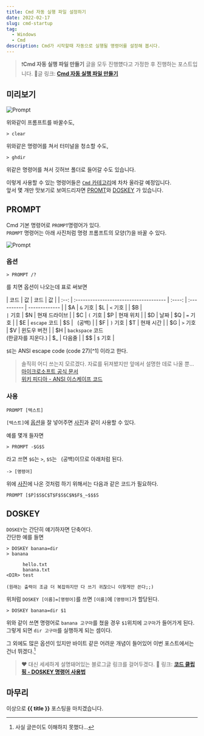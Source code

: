 ```yaml
---
title: Cmd 자동 실행 파일 설정하기
date: 2022-02-17
slug: cmd-startup
tag:
  - Windows
  - Cmd
description: Cmd가 시작할때 자동으로 실행될 명령어를 설정해 봅시다.
---
```


> ❗**Cmd 자동 실행 파일 만들기** 글을 모두 진행헀다고 가정한 후 진행하는 포스트입니다.
> 🎈글 링크: [**Cmd 자동 실행 파일 만들기**](/windows/cmd-auto-start/)

## 미리보기

![Prompt](https://user-images.githubusercontent.com/83404333/154473768-047280f7-7384-44aa-8755-d3ead4fe1f09.png)

위와같이 프롬프트를 바꿀수도,

```batch
> clear
```

위와같은 명령어를 쳐서 터미널을 청소할 수도,

```batch
> ghdir
```

위같은 명령어를 쳐서 깃허브 폴더로 들어갈 수도 있습니다.

이렇게 사용할 수 있는 명령어들은 [`Cmd` 카테고리](/categories/Cmd)에 차차 올라갈 예정입니다.  
앞서 몇 개만 맛보기로 보여드리자면 [PROMT](#prompt)와 [DOSKEY](#doskey) 가 있습니다.

## PROMPT

Cmd 기본 명령어로 `PROMPT`명령어가 있다.  
`PROMPT` 명령어는 아래 사진처럼 명령 프롬프트의 모양(?)을 바꿀 수 있다.

![Prompt](https://user-images.githubusercontent.com/83404333/154473768-047280f7-7384-44aa-8755-d3ead4fe1f09.png)

### 옵션

```batch
> PROMPT /?
```

를 치면 옵션이 나오는데 표로 써보면

| 코드 | 값                                     |  코드  | 값          |
| :--: | :------------------------------------- | :----: | :---------- | ------------- |
|  $A  | `&` 기호                               |   $L   | `<` 기호    |
|  $B  | `                                      | ` 기호 | $N          | 현재 드라이브 |
|  $C  | `(` 기호                               |   $P   | 현재 위치   |
|  $D  | 날짜                                   |   $Q   | `=` 기호    |
|  $E  | `escape` 코드                          |   $S   | ` `(공백)   |
|  $F  | `)` 기호                               |   $T   | 현재 시간   |
|  $G  | `>` 기호                               |   $V   | 윈도우 버전 |
|  $H  | `backspace` 코드<br>(한글자를 지운다.) |  $\_   | 다음줄      |
|  $$  | `$` 기호                               |

`$E`는 ANSI escape code (code 27)[^1] 이라고 한다.

> 솔직히 어디 쓰는지 모르겠다. 자료를 뒤져봤지만 앞에서 설명한 데로 나올 뿐...<br>[마이크로소프트 공식 문서](https://docs.microsoft.com/en-us/windows-server/administration/windows-commands/prompt#remarks)<br>[위키 피디아 - ANSI 이스케이프 코드](https://ko.wikipedia.org/wiki/ANSI_%EC%9D%B4%EC%8A%A4%EC%BC%80%EC%9D%B4%ED%94%84_%EC%BD%94%EB%93%9C)

### 사용

```batch
PROMPT [텍스트]
```

`[텍스트]`에 [옵션](#옵션)을 잘 넣어주면 [사진](#prompt)과 같이 사용할 수 있다.

예를 몇개 들자면

```batch
> PROMPT -$G$S
```

라고 쓰면 `$G`는 `>`, `$S`는 ` `(공백)이므로 아래처럼 된다.

```
-> [명령어]
```

위에 [사진](#미리보기)에 나온 것처럼 하기 위해서는 다음과 같은 코드가 필요하다.

```batch
PROMPT [$P]$S$C$T$F$S$C$N$F$_~$$$S
```

## DOSKEY

`DOSKEY`는 간단히 얘기하자면 단축어다.  
간단한 예를 들면

```batch
> DOSKEY banana=dir
> banana

      hello.txt
      banana.txt
<DIR> test

(원래는 출력이 조금 더 복잡하지만 다 쓰기 귀찮으니 이렇게만 쓴다;;)
```

위처럼 `DOSKEY [이름]=[명령어]`를 쓰면 `[이름]`에 `[명령어]`가 할당된다.

```batch
> DOSKEY banana=dir $1
```

위와 같이 쓰면 명령어로 `banana 고구마`를 쳤을 경우 `$1`위치에 `고구마`가 들어가게 된다.  
그렇게 되면 `dir 고구마`를 실행하게 되는 셈이다.

그 외에도 많은 옵션이 있지만 바이트 같은 어려운 개념이 들어있어 이번 포스트에서는 건너 뛰겠다.[^2]
[^2]: 사실 글쓴이도 이해하지 못했다...

> ❤ 대신 세세하게 설명돼어있는 블로그글 링크를 걸어두겠다.
> 🎈 링크: [**코드 클립핑 - DOSKEY 명령어 사용법**](http://www.dreamy.pe.kr/zbxe/CodeClip/157420)

## 마무리

이상으로 **{{ title }}** 포스팅을 마치겠습니다.

